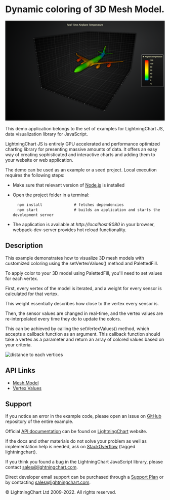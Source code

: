 # Dynamic coloring of 3D Mesh Model.

![Dynamic coloring of 3D Mesh Model.](dynamicMeshModel-darkGold.png)

This demo application belongs to the set of examples for LightningChart JS, data visualization library for JavaScript.

LightningChart JS is entirely GPU accelerated and performance optimized charting library for presenting massive amounts of data. It offers an easy way of creating sophisticated and interactive charts and adding them to your website or web application.

The demo can be used as an example or a seed project. Local execution requires the following steps:

-   Make sure that relevant version of [Node.js](https://nodejs.org/en/download/) is installed
-   Open the project folder in a terminal:

          npm install              # fetches dependencies
          npm start                # builds an application and starts the development server

-   The application is available at _http://localhost:8080_ in your browser, webpack-dev-server provides hot reload functionality.


## Description

This example demonstrates how to visualize 3D mesh models with customized coloring using the setVertexValues() method and PalettedFill.

To apply color to your 3D model using PalettedFill, you'll need to set values for each vertex.

First, every vertex of the model is iterated, and a weight for every sensor is calculated for that vertex.

This weight essentially describes how close to the vertex every sensor is.

Then, the sensor values are changed in real-time, and the vertex values are re-interpolated every time they do to update the colors.

This can be achieved by calling the setVertexValues() method, which accepts a callback function as an argument. This callback function should take a vertex as a parameter and return an array of colored values based on your criteria.

![distance to each vertices](./assets/schema.png)


## API Links

* [Mesh Model]
* [Vertex Values]


## Support

If you notice an error in the example code, please open an issue on [GitHub][0] repository of the entire example.

Official [API documentation][1] can be found on [LightningChart][2] website.

If the docs and other materials do not solve your problem as well as implementation help is needed, ask on [StackOverflow][3] (tagged lightningchart).

If you think you found a bug in the LightningChart JavaScript library, please contact sales@lightningchart.com.

Direct developer email support can be purchased through a [Support Plan][4] or by contacting sales@lightningchart.com.

[0]: https://github.com/Arction/
[1]: https://lightningchart.com/lightningchart-js-api-documentation/
[2]: https://lightningchart.com
[3]: https://stackoverflow.com/questions/tagged/lightningchart
[4]: https://lightningchart.com/support-services/

© LightningChart Ltd 2009-2022. All rights reserved.


[Mesh Model]: https://lightningchart.com/js-charts/api-documentation/v7.1.0/classes/MeshModel3D.html
[Vertex Values]: https://lightningchart.com/js-charts/api-documentation/v7.1.0/classes/MeshModel3D.html#setVertexValues

